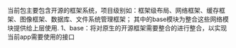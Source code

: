 当前包主要包含开源的框架系统，项目级别如：框架级布局、网络框架、缓存框架、图像框架、数据库、文件系统管理框架；
其中的base模块为整合这些网络模块提供给上层使用.
1、base：将对原生的开源框架需要整合的进行整合，以实现当前app需要使用的接口